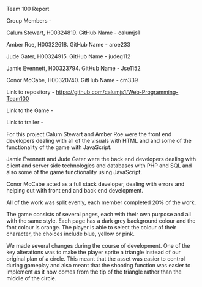 Team 100 Report

Group Members - 

Calum Stewart, H00324819. GitHub Name - calumjs1

Amber Roe, H00322618. GitHub Name - aroe233

Jude Gater, H00324915. GitHub Name - judeg112

Jamie Evennett, H00323794. GitHub Name - Jse1152

Conor McCabe, H00320740. GitHub Name - cm339
 

Link to repository - https://github.com/calumjs1/Web-Programming-Team100

Link to the Game - 

Link to trailer - 

For this project Calum Stewart and Amber Roe were the front end developers dealing with all of the visuals with HTML and and some of the functionality of the game with JavaScript.

Jamie Evennett and Jude Gater were the back end developers dealing with client and server side technologies and databases with PHP and SQL and also some of the game functionality using JavaScript.

Conor McCabe acted as a full stack developer, dealing with errors and helping out with front end and back end development.

All of the work was split evenly, each member completed 20% of the work.

The game consists of several pages, each with their own purpose and all with the same style. Each page has a dark grey background colour and the font colour is orange. The player is able to select the colour of their character, the choices include blue, yellow or pink. 

We made several changes during the course of development. One of the key alterations was to make the player sprite a triangle instead of our original plan of a circle. This meant that the asset was easier to control during gameplay and also meant that the shooting function was easier to implement as it now comes from the tip of the triangle rather than the middle of the circle. 
